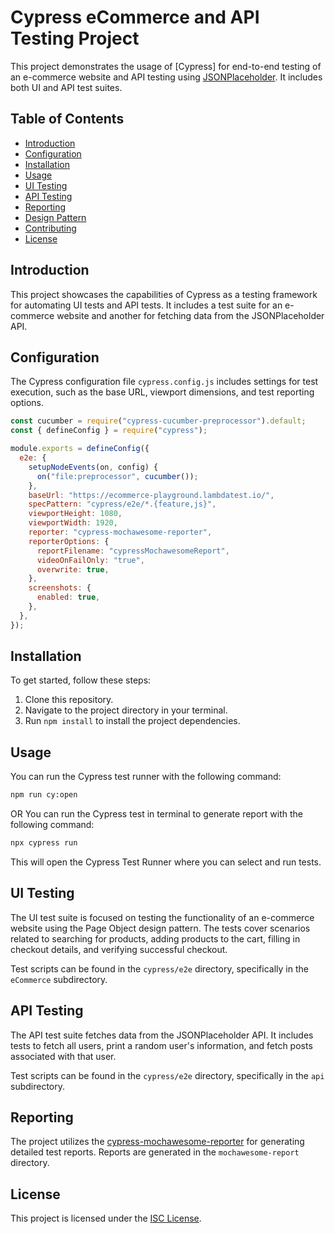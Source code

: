 # Cypress eCommerce and API Testing Project

This project demonstrates the usage of [Cypress] for end-to-end testing of an e-commerce website and API testing using [JSONPlaceholder](https://jsonplaceholder.typicode.com/). It includes both UI and API test suites.

## Table of Contents

- [Introduction](#introduction)
- [Configuration](#configuration)
- [Installation](#installation)
- [Usage](#usage)
- [UI Testing](#ui-testing)
- [API Testing](#api-testing)
- [Reporting](#reporting)
- [Design Pattern](#design-pattern)
- [Contributing](#contributing)
- [License](#license)

## Introduction

This project showcases the capabilities of Cypress as a testing framework for automating UI tests and API tests. It includes a test suite for an e-commerce website and another for fetching data from the JSONPlaceholder API.

## Configuration

The Cypress configuration file `cypress.config.js` includes settings for test execution, such as the base URL, viewport dimensions, and test reporting options.

```javascript
const cucumber = require("cypress-cucumber-preprocessor").default;
const { defineConfig } = require("cypress");

module.exports = defineConfig({
  e2e: {
    setupNodeEvents(on, config) {
      on("file:preprocessor", cucumber());
    },
    baseUrl: "https://ecommerce-playground.lambdatest.io/",
    specPattern: "cypress/e2e/*.{feature,js}",
    viewportHeight: 1080,
    viewportWidth: 1920,
    reporter: "cypress-mochawesome-reporter",
    reporterOptions: {
      reportFilename: "cypressMochawesomeReport",
      videoOnFailOnly: "true",
      overwrite: true,
    },
    screenshots: {
      enabled: true,
    },
  },
});
```

## Installation

To get started, follow these steps:

1. Clone this repository.
2. Navigate to the project directory in your terminal.
3. Run `npm install` to install the project dependencies.

## Usage

You can run the Cypress test runner with the following command:

```bash
npm run cy:open    
```

OR You can run the Cypress test in terminal to generate report  with the following command:

```bash
npx cypress run
```


This will open the Cypress Test Runner where you can select and run tests.

## UI Testing

The UI test suite is focused on testing the functionality of an e-commerce website using the Page Object design pattern. The tests cover scenarios related to searching for products, adding products to the cart, filling in checkout details, and verifying successful checkout.

Test scripts can be found in the `cypress/e2e` directory, specifically in the `eCommerce` subdirectory.

## API Testing

The API test suite fetches data from the JSONPlaceholder API. It includes tests to fetch all users, print a random user's information, and fetch posts associated with that user.

Test scripts can be found in the `cypress/e2e` directory, specifically in the `api` subdirectory.

## Reporting

The project utilizes the [cypress-mochawesome-reporter](https://github.com/LironEr/cypress-mochawesome-reporter) for generating detailed test reports. Reports are generated in the `mochawesome-report` directory.


## License

This project is licensed under the [ISC License](LICENSE).
